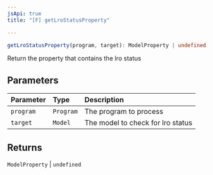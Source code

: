 ```yaml
---
jsApi: true
title: "[F] getLroStatusProperty"

---
```

```ts
getLroStatusProperty(program, target): ModelProperty | undefined
```

Return the property that contains the lro status

## Parameters

| Parameter | Type | Description |
| :------ | :------ | :------ |
| `program` | `Program` | The program to process |
| `target` | `Model` | The model to check for lro status |

## Returns

`ModelProperty` \| `undefined`
